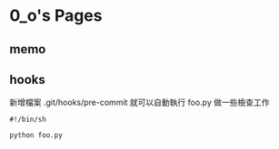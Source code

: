# 0_o's Pages


## memo



## hooks

新增檔案 .git/hooks/pre-commit 就可以自動執行 foo.py 做一些檢查工作
```
#!/bin/sh

python foo.py
```
